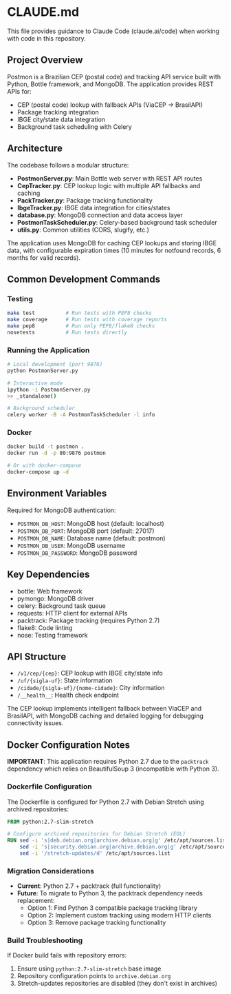 # CLAUDE.md

This file provides guidance to Claude Code (claude.ai/code) when working with code in this repository.

## Project Overview

Postmon is a Brazilian CEP (postal code) and tracking API service built with Python, Bottle framework, and MongoDB. The application provides REST APIs for:

- CEP (postal code) lookup with fallback APIs (ViaCEP → BrasilAPI)
- Package tracking integration
- IBGE city/state data integration
- Background task scheduling with Celery

## Architecture

The codebase follows a modular structure:

- **PostmonServer.py**: Main Bottle web server with REST API routes
- **CepTracker.py**: CEP lookup logic with multiple API fallbacks and caching
- **PackTracker.py**: Package tracking functionality
- **IbgeTracker.py**: IBGE data integration for cities/states
- **database.py**: MongoDB connection and data access layer
- **PostmonTaskScheduler.py**: Celery-based background task scheduler
- **utils.py**: Common utilities (CORS, slugify, etc.)

The application uses MongoDB for caching CEP lookups and storing IBGE data, with configurable expiration times (10 minutes for notfound records, 6 months for valid records).

## Common Development Commands

### Testing
```bash
make test          # Run tests with PEP8 checks
make coverage      # Run tests with coverage reports
make pep8          # Run only PEP8/flake8 checks
nosetests          # Run tests directly
```

### Running the Application
```bash
# Local development (port 9876)
python PostmonServer.py

# Interactive mode
ipython -i PostmonServer.py
>> _standalone()

# Background scheduler
celery worker -B -A PostmonTaskScheduler -l info
```

### Docker
```bash
docker build -t postmon .
docker run -d -p 80:9876 postmon

# Or with docker-compose
docker-compose up -d
```

## Environment Variables

Required for MongoDB authentication:
- `POSTMON_DB_HOST`: MongoDB host (default: localhost)
- `POSTMON_DB_PORT`: MongoDB port (default: 27017)
- `POSTMON_DB_NAME`: Database name (default: postmon)
- `POSTMON_DB_USER`: MongoDB username
- `POSTMON_DB_PASSWORD`: MongoDB password

## Key Dependencies

- bottle: Web framework
- pymongo: MongoDB driver
- celery: Background task queue
- requests: HTTP client for external APIs
- packtrack: Package tracking (requires Python 2.7)
- flake8: Code linting
- nose: Testing framework

## API Structure

- `/v1/cep/{cep}`: CEP lookup with IBGE city/state info
- `/uf/{sigla-uf}`: State information
- `/cidade/{sigla-uf}/{nome-cidade}`: City information
- `/__health__`: Health check endpoint

The CEP lookup implements intelligent fallback between ViaCEP and BrasilAPI, with MongoDB caching and detailed logging for debugging connectivity issues.

## Docker Configuration Notes

**IMPORTANT**: This application requires Python 2.7 due to the `packtrack` dependency which relies on BeautifulSoup 3 (incompatible with Python 3).

### Dockerfile Configuration
The Dockerfile is configured for Python 2.7 with Debian Stretch using archived repositories:
```dockerfile
FROM python:2.7-slim-stretch

# Configure archived repositories for Debian Stretch (EOL)
RUN sed -i 's|deb.debian.org|archive.debian.org|g' /etc/apt/sources.list && \
    sed -i 's|security.debian.org|archive.debian.org|g' /etc/apt/sources.list && \
    sed -i '/stretch-updates/d' /etc/apt/sources.list
```

### Migration Considerations
- **Current**: Python 2.7 + packtrack (full functionality)
- **Future**: To migrate to Python 3, the packtrack dependency needs replacement:
  - Option 1: Find Python 3 compatible package tracking library
  - Option 2: Implement custom tracking using modern HTTP clients
  - Option 3: Remove package tracking functionality

### Build Troubleshooting
If Docker build fails with repository errors:
1. Ensure using `python:2.7-slim-stretch` base image
2. Repository configuration points to `archive.debian.org`
3. Stretch-updates repositories are disabled (they don't exist in archives)